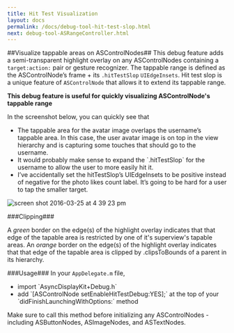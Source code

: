 ```yaml
---
title: Hit Test Visualization
layout: docs
permalink: /docs/debug-tool-hit-test-slop.html
next: debug-tool-ASRangeController.html
---
```


##Visualize tappable areas on ASControlNodes##
This debug feature adds a semi-transparent highlight overlay on any ASControlNodes containing a `target:action:` pair or gesture recognizer. The tappable range is defined as the ASControlNode’s frame + its `.hitTestSlop` `UIEdgeInsets`. Hit test slop is a unique feature of `ASControlNode` that allows it to extend its tappable range. 

**This debug feature is useful for quickly visualizing ASControlNode's tappable range**

In the screenshot below, you can quickly see that
<ul> 
  <li>The tappable area for the avatar image overlaps the username’s tappable area. In this case, the user avatar image is on top in the view hierarchy and is capturing some touches that should go to the username.</li>
  <li>It would probably make sense to expand the `.hitTestSlop` for the username to allow the user to more easily hit it.</li>
  <li>I’ve accidentally set the hitTestSlop’s UIEdgeInsets to be positive instead of negative for the photo likes count label. It’s going to be hard for a user to tap the smaller target.</li>
</ul>

![screen shot 2016-03-25 at 4 39 23 pm](https://cloud.githubusercontent.com/assets/3419380/14057034/e1e71450-f2b1-11e5-8091-3e6f22862994.png)

###Clipping###

A _green_ border on the edge(s) of the highlight overlay indicates that that edge of the tapable area is restricted by one of it's superview's tapable areas. An _orange_ border on the edge(s) of the highlight overlay indicates that that edge of the tapable area is clipped by .clipsToBounds of a parent in its hierarchy. 

###Usage###
In your `AppDelegate.m` file, 
<ul>
  <li>import `AsyncDisplayKit+Debug.h`</li>
  <li>add `[ASControlNode setEnableHitTestDebug:YES];` at the top of your `didFinishLaunchingWithOptions:` method</li>
</ul>
Make sure to call this method before initializing any ASControlNodes - including ASButtonNodes, ASImageNodes, and ASTextNodes.
